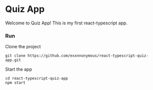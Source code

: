 # Quiz App

Welcome to Quiz App! This is my first react-typescript app.

### Run
Clone the project

    git clone https://github.com/exxnnonymous/react-typescript-quiz-app.git
Start the app

    cd react-typescript-quiz-app
    npm start